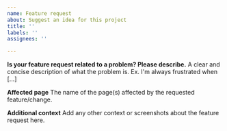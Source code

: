 ```yaml
---
name: Feature request
about: Suggest an idea for this project
title: ''
labels: ''
assignees: ''

---
```


**Is your feature request related to a problem? Please describe.**
A clear and concise description of what the problem is. Ex. I'm always frustrated when [...]

**Affected page**
The name of the page(s) affected by the requested feature/change.

**Additional context**
Add any other context or screenshots about the feature request here.
